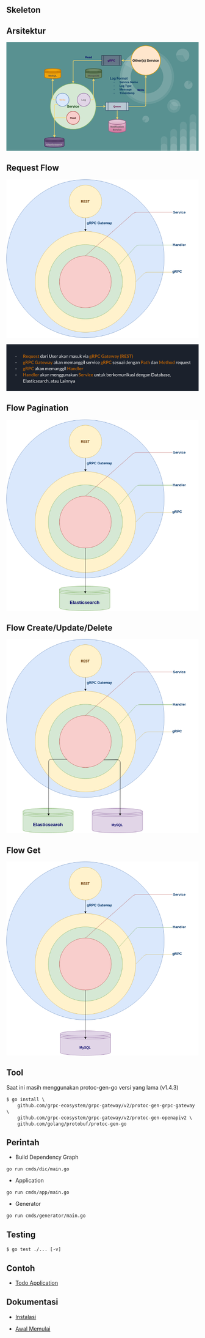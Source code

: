 ## Skeleton

## Arsitektur

![Architecture](assets/imgs/architecture.png)

## Request Flow

![Request Flow](assets/imgs/flow.png)

![Request Explaination](assets/imgs/explain.png)

## Flow Pagination

![Pagination](assets/imgs/paginated.png)

## Flow Create/Update/Delete

![Create/Update/Delete](assets/imgs/create.png)

## Flow Get

![Get](assets/imgs/get.png)

## Tool

Saat ini masih menggunakan protoc-gen-go versi yang lama (v1.4.3)

```
$ go install \
    github.com/grpc-ecosystem/grpc-gateway/v2/protoc-gen-grpc-gateway \
    github.com/grpc-ecosystem/grpc-gateway/v2/protoc-gen-openapiv2 \
    github.com/golang/protobuf/protoc-gen-go
```

## Perintah

- Build Dependency Graph

```
go run cmds/dic/main.go
```

- Application

```
go run cmds/app/main.go
```

- Generator

```
go run cmds/generator/main.go
```

## Testing

```
$ go test ./... [-v]
```

## Contoh

- [Todo Application](https://github.com/crowdeco/skeleton-todo)

## Dokumentasi

- [Instalasi](docs/install.md)

- [Awal Memulai](docs/basic_usage.md)
